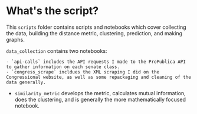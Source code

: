 # What's the script?

This `scripts` folder contains scripts and notebooks which cover collecting the data, building the distance metric, clustering, prediction, and making graphs. 

`data_collection` contains two notebooks:  

  	- `api-calls` includes the API requests I made to the ProPublica API to gather information on each senate class. 
  	- `congress_scrape` incldues the XML scraping I did on the Congressional website, as well as some repackaging and cleaning of the data generally. 

 - `similarity_metric` develops the metric, calculates mutual information, does the clustering, and is generally the more mathematically focused notebook. 
